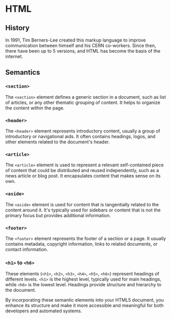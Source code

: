 # HTML

## History

In 1991, Tim Berners-Lee created this markup language to improve communication between himself and his CERN co-workers.
Since then, there have been up to 5 versions, and HTML has become the basis of the internet.

## Semantics

### `<section>`

The `<section>` element defines a generic section in a document, such as list of articles, or any other thematic grouping of content. It helps to organize the content within the page.

### `<header>`

The `<header>` element represents introductory content, usually a group of introductory or navigational aids. It often contains headings, logos, and other elements related to the document's header.

### `<article>`

The `<article>` element is used to represent a relevant self-contained piece of content that could be distributed and reused independently, such as a news article or blog post. It encapsulates content that makes sense on its own.

### `<aside>`

The `<aside>` element is used for content that is tangentially related to the content around it. It's typically used for sidebars or content that is not the primary focus but provides additional information.

### `<footer>`

The `<footer>` element represents the footer of a section or a page. It usually contains metadata, copyright information, links to related documents, or contact information.

### `<h1>` to `<h6>`

These elements (`<h1>`, `<h2>`, `<h3>`, `<h4>`, `<h5>`, `<h6>`) represent headings of different levels. `<h1>` is the highest level, typically used for main headings, while `<h6>` is the lowest level. Headings provide structure and hierarchy to the document.

By incorporating these semantic elements into your HTML5 document, you enhance its structure and make it more accessible and meaningful for both developers and automated systems.
